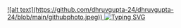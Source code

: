 <a href="https://git.io/typing-svg">
![alt text](https://github.com/dhruvgupta-24/dhruvgupta-24/blob/main/githubphoto.jpeg)) <img src="https://readme-typing-svg.herokuapp.com?font=Creepster&pause=1000&center=true&vCenter=true&random=false&width=435&lines=Dhruv+this+side+%F0%9F%91%8B;A+tech+enthusiast+and+a+beginner+dev" alt="Typing SVG" /></a>

